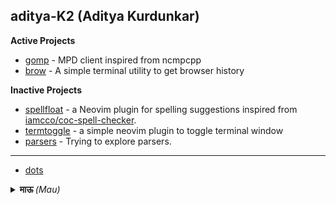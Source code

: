 ## aditya-K2 (Aditya Kurdunkar)


**Active Projects**

- [gomp](https://github.com/aditya-K2/gomp) - MPD client inspired from ncmpcpp
- [brow](https://github.com/aditya-K2/brow) - A simple terminal utility to get browser history

**Inactive Projects**

- [spellfloat](https://github.com/aditya-K2/spellfloat) - a Neovim plugin for spelling suggestions inspired from [iamcco/coc-spell-checker](https://github.com/iamcco/coc-spell-checker).
- [termtoggle](https://github.com/aditya-K2/termtoggle.nvim) - a simple neovim plugin to toggle terminal window
- [parsers](https://github.com/aditya-K2/parsers) - Trying to explore parsers.

----

- [dots](https://github.com/aditya-K2/dot)

<details>
    <summary><b>माऊ </b><i>(Mau)</i></summary>
    <img src="static/mau.jpeg" alt="mau" width="300"/>
</details>
